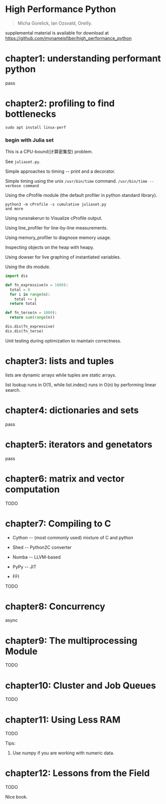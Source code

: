 High Performance Python
===
> Micha Gorelick, Ian Ozsvald, Oreilly.

supplemental material is available for download at https://github.com/mynameisfiber/high_performance_python

# chapter1: understanding performant python

pass

# chapter2: profiling to find bottlenecks

```
sudo apt install linux-perf
```

### begin with Julia set

This is a CPU-bound(计算密集型) problem.

See `juliaset.py`.

Simple approaches to timing -- print and a decorator.

Simple timing using the unix `/usr/bin/time` command. `/usr/bin/time --verbose command`

Using the cProfile module (the default profiler in python standard library).
```
python3 -m cProfile -s cumulative juliaset.py
and more
```

Using runsnakerun to Visualize cProfile output.

Using line_profiler for line-by-line measurements.

Using memory_profiler to diagnose memory usage.

Inspecting objects on the heap with heapy.

Using dowser for live graphing of instantiated variables.

Using the dis module.
```python
import dis

def fn_expressive(n = 1000):
  total = 0
  for i in range(n):
    total += i
  return total

def fn_terse(n = 1000):
  return sum(range(n))

dis.dis(fn_expressive)
dis.dis(fn_terse)
```

Unit testing during optimization to maintain correctness.

# chapter3: lists and tuples

lists are dynamic arrays while tuples are static arrays.

list lookup runs in O(1), while list.index() runs in O(n) by performing linear search.

# chapter4: dictionaries and sets

pass

# chapter5: iterators and genetators

pass

# chapter6: matrix and vector computation

TODO

# chapter7: Compiling to C

* Cython -- (most commonly used) mixture of C and python  
* Shed -- Python2C converter  
* Numba -- LLVM-based  
* PyPy -- JIT  

* FFI  

TODO

# chapter8: Concurrency

async

# chapter9: The multiprocessing Module

TODO

# chapter10: Cluster and Job Queues

TODO

# chapter11: Using Less RAM

TODO

Tips:  
1. Use numpy if you are working with numeric data.  

# chapter12: Lessons from the Field

TODO

Nice book.
